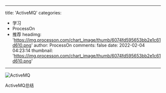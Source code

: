 
---
title: 'ActiveMQ'
categories: 
 - 学习
 - ProcessOn
 - 推荐
headimg: 'https://img.processon.com/chart_image/thumb/6074fd595653bb2e1c61d610.png'
author: ProcessOn
comments: false
date: 2022-02-04 04:23:14
thumbnail: 'https://img.processon.com/chart_image/thumb/6074fd595653bb2e1c61d610.png'
---

<div>   
<img class="thumb" alt="ActiveMQ" src="https://img.processon.com/chart_image/thumb/6074fd595653bb2e1c61d610.png" referrerpolicy="no-referrer">
<p>ActiveMQ总结</p>  
</div>
            